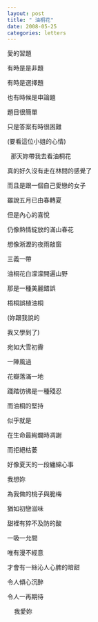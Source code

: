 ```yaml
---
layout: post
title: " 油桐花"
date: 2008-05-25
categories: letters
---
```



愛的習題


有時是是非題


有時是選擇題


也有時候是申論題


題目很簡單


只是答案有時很困難


(要看這位小姐的心情)

 
那天妳帶我去看油桐花


真的好久沒有走在林間的感覺了


而且是跟一個自己愛戀的女子


雖說五月已由春轉夏


但是內心的喜悅


仍像熱情綻放的滿山春花


想像淅瀝的夜雨敲窗


三義一帶


油桐花白濛濛開遍山野


那是一種美麗錯誤


梧桐誤植油桐


(妳跟我說的


我又學到了)


宛如大雪初霽


一陣風過


花瓣落滿一地


踐踏彷彿是一種殘忍


而油桐的堅持


似乎就是


在生命最絢爛時凋謝


而拒絕枯萎


好像夏天的一段纏綿心事


我想妳


為我做的桃子與脆梅


猶如初戀滋味


甜裡有猝不及防的酸


一吸一允間


唯有漫不經意


才會有一絲沁人心脾的暗甜


令人傾心沉醉


令人一再期待


 
 
我愛妳
